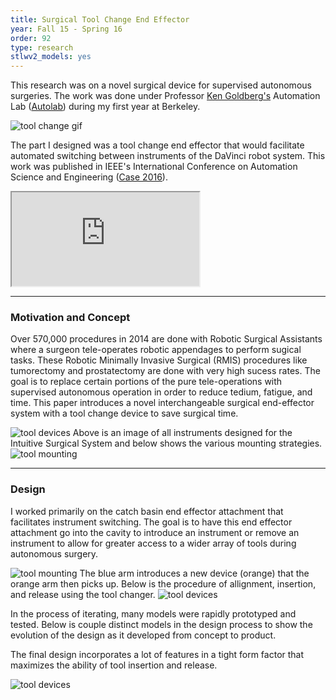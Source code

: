 ```yaml
---
title: Surgical Tool Change End Effector
year: Fall 15 - Spring 16
order: 92
type: research
stlwv2_models: yes
---
```

This research was on a novel surgical device for supervised autonomous surgeries.
The work was done under Professor [Ken Goldberg's](https://goldberg.berkeley.edu/) Automation Lab ([Autolab](http://autolab.berkeley.edu/)) during my first year at Berkeley. 

![tool change gif](/website/assets/images/01ToolChange500w.gif)

The part I designed was a tool change end effector that would facilitate automated switching between instruments of the DaVinci robot system.
This work was published in IEEE's International Conference on Automation Science and Engineering ([Case 2016](https://case2016.org/)).
<iframe src="https://drive.google.com/file/d/1-S85-cmj0PrY7fJXdeeDm79jxUIi20RZ/preview"></iframe>

---
### Motivation and Concept

Over 570,000 procedures in 2014 are done with Robotic Surgical Assistants where a surgeon tele-operates robotic appendages to perform sugical tasks.
These Robotic Minimally Invasive Surgical (RMIS) procedures like tumorectomy and prostatectomy are done with very high sucess rates.
The goal is to replace certain portions of the pure tele-operations with supervised autonomous operation in order to reduce tedium, fatigue, and time.
This paper introduces a novel interchangeable surgical end-effector system with a tool change device to save surgical time.

![tool devices](/website/assets/images/01ToolChangeGeneral.jpg)
Above is an image of all instruments designed for the Intuitive Surgical System and below shows the various mounting strategies.
![tool mounting](/website/assets/images/01ToolChangeInterface.jpg)

---
### Design

I worked primarily on the catch basin end effector attachment that facilitates instrument switching. 
The goal is to have this end effector attachment go into the cavity to introduce an instrument or remove an instrument to allow for greater access to a wider array of tools during autonomous surgery.

![tool mounting](/website/assets/images/01ToolChangeOverall.jpg)
The blue arm introduces a new device (orange) that the orange arm then picks up.
Below is the procedure of allignment, insertion, and release using the tool changer.
![tool devices](/website/assets/images/01ToolChangeProcedure.jpg)

In the process of iterating, many models were rapidly prototyped and tested.
Below is couple distinct models in the design process to show the evolution of the design as it developed from concept to product.
<div class="stlwv2-model" data-model-url="/website/assets/models/ToolChangeModel.STL"></div>

The final design incorporates a lot of features in a tight form factor that maximizes the ability of tool insertion and release.

![tool devices](/website/assets/images/01ToolChangeFeature.jpg)



